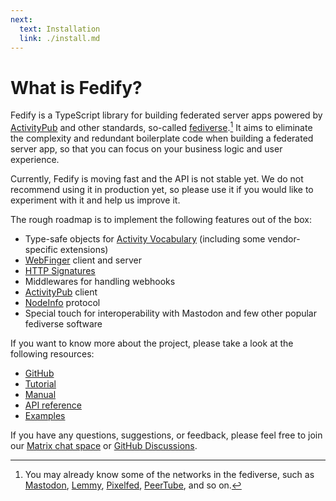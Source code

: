 ```yaml
---
next:
  text: Installation
  link: ./install.md
---
```

What is Fedify?
===============

Fedify is a TypeScript library for building federated server apps
powered by [ActivityPub] and other standards, so-called [fediverse].[^1]
It aims to eliminate the complexity and redundant boilerplate code when
building a federated server app, so that you can focus on your business logic
and user experience.

Currently, Fedify is moving fast and the API is not stable yet.  We do not
recommend using it in production yet, so please use it if you would like to
experiment with it and help us improve it.

The rough roadmap is to implement the following features out of the box:

 -  Type-safe objects for [Activity Vocabulary] (including some vendor-specific
    extensions)
 -  [WebFinger] client and server
 -  [HTTP Signatures]
 -  Middlewares for handling webhooks
 -  [ActivityPub] client
 -  [NodeInfo] protocol
 -  Special touch for interoperability with Mastodon and few other popular
    fediverse software

If you want to know more about the project, please take a look at the following
resources:

 -  [GitHub](https://github.com/dahlia/fedify)
 -  [Tutorial](./tutorial.md)
 -  [Manual](./manual.md)
 -  [API reference](https://jsr.io/@fedify/fedify)
 -  [Examples](https://github.com/dahlia/fedify/tree/main/examples)

If you have any questions, suggestions, or feedback, please feel free to
join our [Matrix chat space] or [GitHub Discussions].

[^1]: You may already know some of the networks in the fediverse, such as
      [Mastodon], [Lemmy], [Pixelfed], [PeerTube], and so on.

[Fedify Demo]: https://dash.deno.com/playground/fedify-demo
[ActivityPub]: https://www.w3.org/TR/activitypub/
[fediverse]: https://en.wikipedia.org/wiki/Fediverse
[Activity Vocabulary]: https://www.w3.org/TR/activitystreams-vocabulary/
[WebFinger]: https://datatracker.ietf.org/doc/html/rfc7033
[HTTP Signatures]: https://tools.ietf.org/html/draft-cavage-http-signatures-12
[NodeInfo]: https://nodeinfo.diaspora.software/
[Matrix chat space]: https://matrix.to/#/#fedify:matrix.org
[GitHub Discussions]: https://github.com/dahlia/fedify/discussions
[Mastodon]: https://joinmastodon.org/
[Lemmy]: https://join-lemmy.org/
[Pixelfed]: https://pixelfed.org/
[PeerTube]: https://joinpeertube.org/
